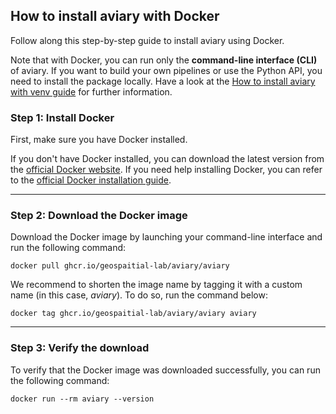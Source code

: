<style>
  .md-sidebar--secondary { visibility: hidden }
</style>

## How to install aviary with Docker

Follow along this step-by-step guide to install aviary using Docker.

Note that with Docker, you can run only the **command-line interface (CLI)** of aviary.
If you want to build your own pipelines or use the Python API, you need to install the package locally.
Have a look at the [How to install aviary with venv guide](how_to_install_aviary_with_venv.md) for further information.

### Step 1: Install Docker

First, make sure you have Docker installed.

If you don't have Docker installed, you can download the latest version from the
[official Docker website](https://www.docker.com).
If you need help installing Docker, you can refer to the
[official Docker installation guide](https://docs.docker.com/get-docker).

---

### Step 2: Download the Docker image

Download the Docker image by launching your command-line interface and run the following command:

```
docker pull ghcr.io/geospaitial-lab/aviary/aviary
```

We recommend to shorten the image name by tagging it with a custom name (in this case, *aviary*).
To do so, run the command below:

```
docker tag ghcr.io/geospaitial-lab/aviary/aviary aviary
```

---

### Step 3: Verify the download

To verify that the Docker image was downloaded successfully, you can run the following command:

```
docker run --rm aviary --version
```
